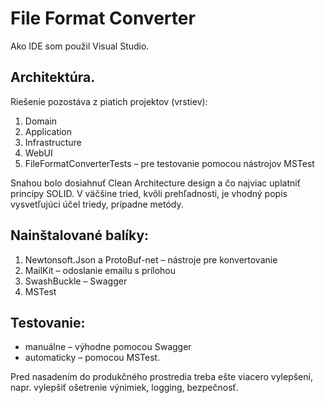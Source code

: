 # File Format Converter

Ako IDE som použil Visual Studio.

## Architektúra.
Riešenie pozostáva z piatich projektov (vrstiev):
1. Domain
2. Application
3. Infrastructure
4. WebUI
5. FileFormatConverterTests – pre testovanie pomocou nástrojov MSTest

Snahou bolo dosiahnuť Clean Architecture design a čo najviac uplatniť princípy SOLID.
V väčšine tried, kvôli prehľadnosti, je vhodný popis vysvetľujúci účel triedy, prípadne metódy.

## Nainštalované balíky:
1. Newtonsoft.Json a ProtoBuf-net – nástroje pre konvertovanie
2. MailKit – odoslanie emailu s prílohou
3. SwashBuckle – Swagger
4. MSTest

## Testovanie: 
* manuálne – výhodne pomocou Swagger
* automaticky – pomocou MSTest.

Pred nasadením do produkčného prostredia treba ešte viacero vylepšení, napr. vylepšiť ošetrenie výnimiek, logging, bezpečnosť.
